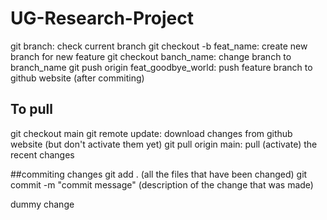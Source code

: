 # UG-Research-Project

git branch: check current branch
git checkout -b feat_name: create new branch for new feature
git checkout banch_name: change branch to branch_name
git push origin feat_goodbye_world: push feature branch to github website (after commiting)

 ## To pull
 git checkout main
 git remote update: download changes from github website (but don't activate them yet)
 git pull origin main: pull (activate) the recent changes
 
 ##commiting changes
git add . (all the files that have been changed)
git commit -m "commit message" (description of the change that was made)

dummy change
